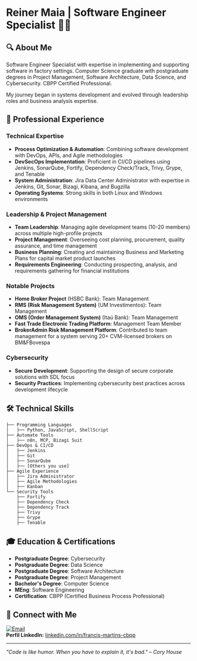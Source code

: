 # Reiner Maia | Software Engineer Specialist 👨‍💻

## 🔍 About Me
Software Engineer Specialist with expertise in implementing and supporting software in factory settings. Computer Science graduate with postgraduate degrees in Project Management, Software Architecture, Data Science, and Cybersecurity. CBPP Certified Professional.

My journey began in systems development and evolved through leadership roles and business analysis expertise.

## 💼 Professional Experience

### Technical Expertise
- **Process Optimization & Automation**: Combining software development with DevOps, APIs, and Agile methodologies
- **DevSecOps Implementation**: Proficient in CI/CD pipelines using Jenkins, SonarQube, Fortify, Dependency Check/Track, Trivy, Grype, and Tenable
- **System Administration**: Jira Data Center Administrator with expertise in Jenkins, Git, Sonar, Bizagi, Kibana, and Bugzilla
- **Operating Systems**: Strong skills in both Linux and Windows environments

### Leadership & Project Management
- **Team Leadership**: Managing agile development teams (10-20 members) across multiple high-profile projects
- **Project Management**: Overseeing cost planning, procurement, quality assurance, and time management
- **Business Planning**: Creating and maintaining Business and Marketing Plans for capital market product launches
- **Requirements Engineering**: Conducting prospecting, analysis, and requirements gathering for financial institutions

### Notable Projects
- **Home Broker Project** (HSBC Bank): Team Management
- **RMS (Risk Management System)** (UM Investimentos): Team Management
- **OMS (Order Management System)** (Itaú Bank): Team Management
- **Fast Trade Electronic Trading Platform**: Management Team Member
- **BrokerAdmin Risk Management Platform**: Contributed to team management for a system serving 20+ CVM-licensed brokers on BM&FBovespa

### Cybersecurity
- **Secure Development**: Supporting the design of secure corporate solutions with SDL focus
- **Security Practices**: Implementing cybersecurity best practices across development lifecycle

## 🛠️ Technical Skills
```
├── Programming Languages
│   ├── Python, JavaScript, ShellScript
├── Automate Tools
│   ├── n8n, MCP, Bizagi Suit
├── DevOps & CI/CD
│   ├── Jenkins
│   ├── Git
│   ├── SonarQube
│   ├── [Others you use]
├── Agile Experience
│   ├── Jira Administrator
│   ├── Agile Methodologies
│   ├── Kanban
└── Security Tools
    ├── Fortify
    ├── Dependency Check
    ├── Dependency Track
    ├── Trivy
    ├── Grype
    ├── Tenable
```

## 🎓 Education & Certifications
- **Postgraduate Degree**: Cybersecurity
- **Postgraduate Degree**: Data Science
- **Postgraduate Degree**: Software Architecture
- **Postgraduate Degree**: Project Management
- **Bachelor's Degree**: Computer Science
- **MEng**: Software Engineering
- **Certification**: CBPP (Certified Business Process Professional)

## 🔗 Connect with Me
[![Email](https://img.shields.io/badge/Email-D14836?style=for-the-badge&logo=gmail&logoColor=white)](mailto:francis.reiner@live.com)  
**Perfil LinkedIn:** [linkedin.com/in/francis-martins-cbpp](https://www.linkedin.com/in/francis-martins-cbpp/)

---
*"Code is like humor. When you have to explain it, it's bad." – Cory House*
